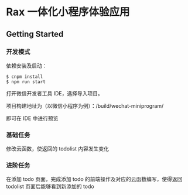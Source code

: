 # Rax 一体化小程序体验应用

## Getting Started

### 开发模式

依赖安装及启动：

```shell
$ cnpm install
$ npm run start
```

打开微信开发者工具 IDE，选择导入项目。

项目构建地址为（以微信小程序为例）：<ProjectRoot>/build/wechat-miniprogram/

即可在 IDE 中进行预览

### 基础任务

修改云函数，使返回的 todolist 内容发生变化

### 进阶任务

在添加 todo 页面，完成添加 todo 的前端操作及对应的云函数编写，使得返回 todolist 页面后能够看到新添加的 todo
